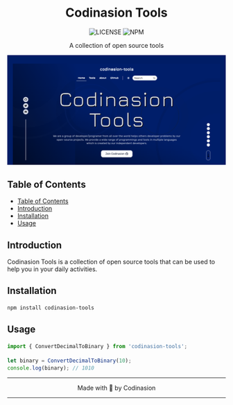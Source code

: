 <h1 align="center">Codinasion Tools</h1>

<div align="center">

![LICENSE](https://img.shields.io/github/license/codinasion/codinasion-tools?color=lightgreen&style=flat-square) ![NPM](https://img.shields.io/npm/v/codinasion-tools?color=lightgreen&style=flat-square)

</div>

<p align="center">
A collection of open source tools
</p>

![Preview](../Preview.png)

## Table of Contents

- [Table of Contents](#table-of-contents)
- [Introduction](#introduction)
- [Installation](#installation)
- [Usage](#usage)

## Introduction

Codinasion Tools is a collection of open source tools that can be used to help you in your daily activities.

## Installation

```bash
npm install codinasion-tools
```

## Usage

```js
import { ConvertDecimalToBinary } from 'codinasion-tools';

let binary = ConvertDecimalToBinary(10);
console.log(binary); // 1010
```

---

<p align="center">
Made with 💖 by Codinasion
</p>

---
